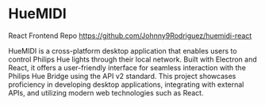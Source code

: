 # HueMIDI

React Frontend Repo https://github.com/Johnny9Rodriguez/huemidi-react

HueMIDI is a cross-platform desktop application that enables users to control Philips Hue lights through their local network. Built with Electron and React, it offers a user-friendly interface for seamless interaction with the Philips Hue Bridge using the API v2 standard. This project showcases proficiency in developing desktop applications, integrating with external APIs, and utilizing modern web technologies such as React.
